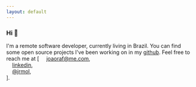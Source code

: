 ```yaml
---
layout: default
---
```


### Hi 👋
 I'm a remote software developer, currently living in Brazil. You can find some open source projects I've been working on in my [github](https://github.com/joaorafaelm).
Feel free to reach me at [
&nbsp;&nbsp;&nbsp;&nbsp;[joaoraf@me.com](mailto:joaoraf@me.com),  
&nbsp;&nbsp;&nbsp;&nbsp;[linkedin](https://www.linkedin.com/in/joaoraf),  
&nbsp;&nbsp;&nbsp;&nbsp;[@jrmol](https://twitter.com/jrmol),  
].
